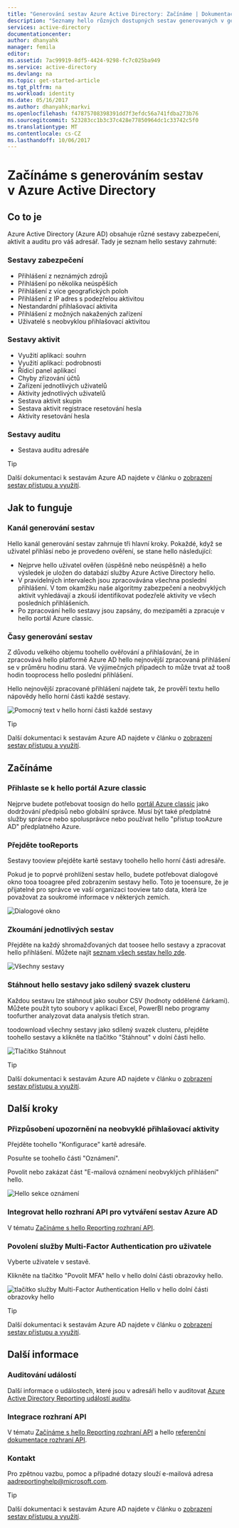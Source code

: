 ```yaml
---
title: "Generování sestav Azure Active Directory: Začínáme | Dokumentace Microsoftu"
description: "Seznamy hello různých dostupných sestav generovaných v generování sestav Azure Active Directory"
services: active-directory
documentationcenter: 
author: dhanyahk
manager: femila
editor: 
ms.assetid: 7ac99919-8df5-4424-9298-fc7c025ba949
ms.service: active-directory
ms.devlang: na
ms.topic: get-started-article
ms.tgt_pltfrm: na
ms.workload: identity
ms.date: 05/16/2017
ms.author: dhanyahk;markvi
ms.openlocfilehash: f47875708398391dd7f3efdc56a741fdba273b76
ms.sourcegitcommit: 523283cc1b3c37c428e77850964dc1c33742c5f0
ms.translationtype: MT
ms.contentlocale: cs-CZ
ms.lasthandoff: 10/06/2017
---
```

# <a name="getting-started-with-azure-active-directory-reporting"></a>Začínáme s generováním sestav v Azure Active Directory
## <a name="what-it-is"></a>Co to je
Azure Active Directory (Azure AD) obsahuje různé sestavy zabezpečení, aktivit a auditu pro váš adresář. Tady je seznam hello sestavy zahrnuté:

### <a name="security-reports"></a>Sestavy zabezpečení
* Přihlášení z neznámých zdrojů
* Přihlášení po několika neúspěších
* Přihlášení z více geografických poloh
* Přihlášení z IP adres s podezřelou aktivitou
* Nestandardní přihlašovací aktivita
* Přihlášení z možných nakažených zařízení
* Uživatelé s neobvyklou přihlašovací aktivitou

### <a name="activity-reports"></a>Sestavy aktivit
* Využití aplikací: souhrn
* Využití aplikací: podrobnosti
* Řídicí panel aplikací
* Chyby zřizování účtů
* Zařízení jednotlivých uživatelů
* Aktivity jednotlivých uživatelů
* Sestava aktivit skupin
* Sestava aktivit registrace resetování hesla
* Aktivity resetování hesla

### <a name="audit-reports"></a>Sestavy auditu
* Sestava auditu adresáře

> [!TIP]
> Další dokumentaci k sestavám Azure AD najdete v článku o [zobrazení sestav přístupu a využití](active-directory-view-access-usage-reports.md).
> 
> 

## <a name="how-it-works"></a>Jak to funguje
### <a name="reporting-pipeline"></a>Kanál generování sestav
Hello kanál generování sestav zahrnuje tři hlavní kroky. Pokaždé, když se uživatel přihlásí nebo je provedeno ověření, se stane hello následující:

* Nejprve hello uživatel ověřen (úspěšně nebo neúspěšně) a hello výsledek je uložen do databází služby Azure Active Directory hello.
* V pravidelných intervalech jsou zpracovávána všechna poslední přihlášení. V tom okamžiku naše algoritmy zabezpečení a neobvyklých aktivit vyhledávají a zkouší identifikovat podezřelé aktivity ve všech posledních přihlášeních.
* Po zpracování hello sestavy jsou zapsány, do mezipaměti a zpracuje v hello portál Azure classic.

### <a name="report-generation-times"></a>Časy generování sestav
Z důvodu velkého objemu toohello ověřování a přihlašování, že in zpracovává hello platformě Azure AD hello nejnovější zpracovaná přihlášení se v průměru hodinu stará. Ve výjimečných případech to může trvat až too8 hodin tooprocess hello poslední přihlášení.

Hello nejnovější zpracované přihlášení najdete tak, že prověří textu hello nápovědy hello horní části každé sestavy.

![Pomocný text v hello horní části každé sestavy](./media/active-directory-reporting-getting-started/reportingWatermark.PNG)

> [!TIP]
> Další dokumentaci k sestavám Azure AD najdete v článku o [zobrazení sestav přístupu a využití](active-directory-view-access-usage-reports.md).
> 
> 

## <a name="getting-started"></a>Začínáme
### <a name="sign-into-hello-azure-classic-portal"></a>Přihlaste se k hello portál Azure classic
Nejprve budete potřebovat toosign do hello [portál Azure classic](https://manage.windowsazure.com) jako dodržování předpisů nebo globální správce. Musí být také předplatné služby správce nebo spolusprávce nebo používat hello "přístup tooAzure AD" předplatného Azure.

### <a name="navigate-tooreports"></a>Přejděte tooReports
Sestavy tooview přejděte kartě sestavy toohello hello horní části adresáře.

Pokud je to poprvé prohlížení sestav hello, budete potřebovat dialogové okno tooa tooagree před zobrazením sestavy hello. Toto je tooensure, že je přijatelné pro správce ve vaší organizaci tooview tato data, která lze považovat za soukromé informace v některých zemích.

![Dialogové okno](./media/active-directory-reporting-getting-started/dialogBox.png)

### <a name="explore-each-report"></a>Zkoumání jednotlivých sestav
Přejděte na každý shromažďovaných dat toosee hello sestavy a zpracovat hello přihlášení. Můžete najít [seznam všech sestav hello zde](active-directory-reporting-guide.md).

![Všechny sestavy](./media/active-directory-reporting-getting-started/reportsMain.png)

### <a name="download-hello-reports-as-csv"></a>Stáhnout hello sestavy jako sdílený svazek clusteru
Každou sestavu lze stáhnout jako soubor CSV (hodnoty oddělené čárkami). Můžete použít tyto soubory v aplikaci Excel, PowerBI nebo programy toofurther analyzovat data analysis třetích stran.

toodownload všechny sestavy jako sdílený svazek clusteru, přejděte toohello sestavy a klikněte na tlačítko "Stáhnout" v dolní části hello.

![Tlačítko Stáhnout](./media/active-directory-reporting-getting-started/downloadButton.png)

> [!TIP]
> Další dokumentaci k sestavám Azure AD najdete v článku o [zobrazení sestav přístupu a využití](active-directory-view-access-usage-reports.md).
> 
> 

## <a name="next-steps"></a>Další kroky
### <a name="customize-alerts-for-anomalous-sign-in-activity"></a>Přizpůsobení upozornění na neobvyklé přihlašovací aktivity
Přejděte toohello "Konfigurace" kartě adresáře.

Posuňte se toohello části "Oznámení".

Povolit nebo zakázat část "E-mailová oznámení neobvyklých přihlášení" hello.

![Hello sekce oznámení](./media/active-directory-reporting-getting-started/notificationsSection.png)

### <a name="integrate-with-hello-azure-ad-reporting-api"></a>Integrovat hello rozhraní API pro vytváření sestav Azure AD
V tématu [Začínáme s hello Reporting rozhraní API](active-directory-reporting-api-getting-started.md).

### <a name="engage-multi-factor-authentication-on-users"></a>Povolení služby Multi-Factor Authentication pro uživatele
Vyberte uživatele v sestavě.

Klikněte na tlačítko "Povolit MFA" hello v hello dolní části obrazovky hello.

![tlačítko služby Multi-Factor Authentication Hello v hello dolní části obrazovky hello](./media/active-directory-reporting-getting-started/mfaButton.png)

> [!TIP]
> Další dokumentaci k sestavám Azure AD najdete v článku o [zobrazení sestav přístupu a využití](active-directory-view-access-usage-reports.md).
> 
> 

## <a name="learn-more"></a>Další informace
### <a name="audit-events"></a>Auditování událostí
Další informace o událostech, které jsou v adresáři hello v auditovat [Azure Active Directory Reporting událostí auditu](active-directory-reporting-audit-events.md).

### <a name="api-integration"></a>Integrace rozhraní API
V tématu [Začínáme s hello Reporting rozhraní API](active-directory-reporting-api-getting-started.md) a hello [referenční dokumentace rozhraní API](https://msdn.microsoft.com/library/azure/mt126081.aspx).

### <a name="get-in-touch"></a>Kontakt
Pro zpětnou vazbu, pomoc a případné dotazy slouží e-mailová adresa [aadreportinghelp@microsoft.com](mailto:aadreportinghelp@microsoft.com).

> [!TIP]
> Další dokumentaci k sestavám Azure AD najdete v článku o [zobrazení sestav přístupu a využití](active-directory-view-access-usage-reports.md).
> 
> 

